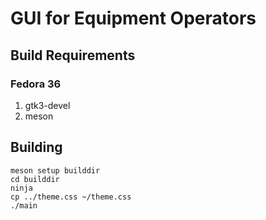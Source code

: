 # GUI for Equipment Operators

## Build Requirements

### Fedora 36

1. gtk3-devel
1. meson

## Building

```
meson setup builddir
cd builddir
ninja
cp ../theme.css ~/theme.css
./main
```

